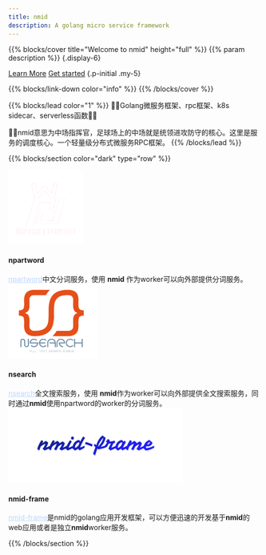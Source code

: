 ```yaml
---
title: nmid
description: A golang micro service framework
---
```


{{% blocks/cover title="Welcome to nmid" height="full" %}}
{{% param description %}}
{.display-6}

<a class="btn btn-lg btn-primary me-3" href="about/">Learn More</a>
<a class="btn btn-lg btn-secondary" href="https://github.com/HughNian/nmid/releases" target="_blank">Get started</a>
{.p-initial .my-5}

<!-- <span style="margin-top:25px;margin-bottom:15px">
<a class="github-button" href="https://github.com/HughNian/nmid" data-icon="octicon-star" data-size="large" data-show-count="true" aria-label="Star nmid">Star nmid</a>
<a class="github-button" href="https://github.com/HughNian/nmid-c" data-icon="octicon-star" data-size="large" data-show-count="true" aria-label="Star nmid-c">Star nmid-c</a>
<a class="github-button" href="https://github.com/HughNian/nmid-php-ext" data-icon="octicon-star" data-size="large" data-show-count="true" aria-label="Star nmid-php-ext">Star nmid-php-ext</a>
</span> -->


{{% blocks/link-down color="info" %}}
{{% /blocks/cover %}}

{{% blocks/lead color="1" %}}
👏👏Golang微服务框架、rpc框架、k8s sidecar、serverless函数👋👋  

🤟🤟nmid意思为中场指挥官，足球场上的中场就是统领进攻防守的核心。这里是服务的调度核心。一个轻量级分布式微服务RPC框架。 
{{% /blocks/lead %}}

{{% blocks/section color="dark" type="row" %}}


<div class="col-lg-4 mb-5 mb-lg-0 text-center">
    <div>
        <i><img src="npartword_logo-removebg.png" style="width:150px;height:150px"></i>
    </div>
    <h4 class="h3">
        npartword
    </h4>
    <div class="mb-0">
        <a href="https://github.com/HughNian/npartword" style="color:#bdd7fe">npartword</a>中文分词服务，使用 <b>nmid</b> 作为worker可以向外部提供分词服务。
    </div>
</div>

<div class="col-lg-4 mb-5 mb-lg-0 text-center">
    <div>
        <i><img src="nsearch_logo-removebg.png" style="width:180px;height:150px"></i>
    </div>
    <h4 class="h3">
        nsearch
    </h4>
    <div class="mb-0">
        <a href="https://github.com/HughNian/nsearch" style="color:#bdd7fe">nsearch</a>全文搜索服务，使用 <b>nmid</b>作为worker可以向外部提供全文搜索服务，同时通过<b>nmid</b>使用npartword的worker的分词服务。
    </div>
</div>

<div class="col-lg-4 mb-5 mb-lg-0 text-center">
    <div>
        <i><img src="nmid-frame_logo-removebg.png" style="width:350px;height:150px"></i>
    </div>
    <h4 class="h3">
        nmid-frame
    </h4>
    <div class="mb-0">
        <a href="https://github.com/nmid-team/goframe" style="color:#bdd7fe">nmid-frame</a>是nmid的golang应用开发框架，可以方便迅速的开发基于<b>nmid</b>的web应用或者是独立<b>nmid</b>worker服务。
    </div>
</div>

{{% /blocks/section %}}
